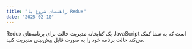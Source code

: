 ```yaml
---
title: "راهنمای شروع با Redux"
date: "2025-02-10"
---
```


Redux یک کتابخانه مدیریت حالت برای برنامه‌های JavaScript است که به شما کمک می‌کند حالت برنامه خود را به صورت قابل پیش‌بینی مدیریت کنید.
